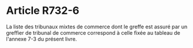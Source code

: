 # Article R732-6

La liste des tribunaux mixtes de commerce dont le greffe est assuré par un greffier de tribunal de commerce correspond à celle fixée au tableau de l'annexe 7-3 du présent livre.
